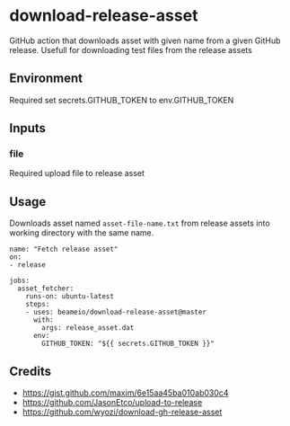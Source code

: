 # download-release-asset

GitHub action that downloads asset with given name from a given GitHub release.
Usefull for downloading test files from the release assets

## Environment
Required set secrets.GITHUB_TOKEN to env.GITHUB_TOKEN

## Inputs
### file
Required upload file to release asset

## Usage

Downloads asset named `asset-file-name.txt` from release assets into working directory with the same name.

```
name: "Fetch release asset"
on:
- release

jobs:
  asset_fetcher:
    runs-on: ubuntu-latest
    steps:
    - uses: beameio/download-release-asset@master
      with:
        args: release_asset.dat
      env:
        GITHUB_TOKEN: "${{ secrets.GITHUB_TOKEN }}"
```

## Credits

- https://gist.github.com/maxim/6e15aa45ba010ab030c4
- https://github.com/JasonEtco/upload-to-release
- https://github.com/wyozi/download-gh-release-asset
